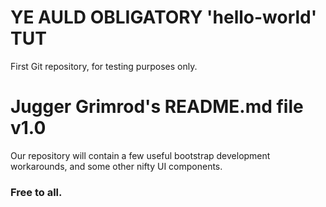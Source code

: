 # YE AULD OBLIGATORY 'hello-world' TUT
First Git repository, for testing purposes only.

# Jugger Grimrod's README.md file v1.0

Our repository will contain a few useful bootstrap development workarounds, and some other nifty UI components.  

### Free to all.
